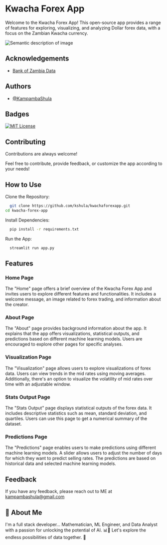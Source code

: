 
# Kwacha Forex App

Welcome to the Kwacha Forex App! This open-source app provides a range of features for exploring, visualizing, and analyzing Dollar forex data, with a focus on the Zambian Kwacha currency.

![Semantic description of image](/[images/path/to/folder/image.jpg](https://www.vantagemarkets.com/storage/2023/02/forex-markets-1.png) "Image Title")

## Acknowledgements

 - [Bank of Zambia Data](https://www.boz.zm/)



## Authors

- [@KampambaShula](https://www.github.com/kshula)


## Badges

[![MIT License](https://img.shields.io/badge/License-MIT-green.svg)](https://choosealicense.com/licenses/mit/)

## Contributing

Contributions are always welcome!

Feel free to contribute, provide feedback, or customize the app according to your needs!


## How to Use

Clone the Repository:

```bash
  git clone https://github.com/kshula/kwachaforexapp.git
cd kwacha-forex-app

```
Install Dependencies:
```bash
  pip install -r requirements.txt

```
Run the App:
```bash
  streamlit run app.py

```
## Features

### Home Page
The "Home" page offers a brief overview of the Kwacha Forex App and invites users to explore different features and functionalities. It includes a welcome message, an image related to forex trading, and information about the creator.

### About Page
The "About" page provides background information about the app. It explains that the app offers visualizations, statistical outputs, and predictions based on different machine learning models. Users are encouraged to explore other pages for specific analyses.

### Visualization Page
The "Visualization" page allows users to explore visualizations of forex data. Users can  view trends in the mid rates using moving averages. Additionally, there's an option to visualize the volatility of mid rates over time with an adjustable window.

### Stats Output Page
The "Stats Output" page displays statistical outputs of the forex data. It includes descriptive statistics such as mean, standard deviation, and quartiles. Users can use this page to get a numerical summary of the dataset.

### Predictions Page
The "Predictions" page enables users to make predictions using different machine learning models. A slider allows users to adjust the number of days for which they want to predict selling rates. The predictions are based on historical data and selected machine learning models.

## Feedback

If you have any feedback, please reach out to ME at kampambashula@gmail.com


## 🚀 About Me
I'm a full stack developer...
Mathematician, ML Engineer, and Data Analyst with a passion for unlocking the potential of AI. 📊🤖 Let's explore the endless possibilities of data together. 🌟



